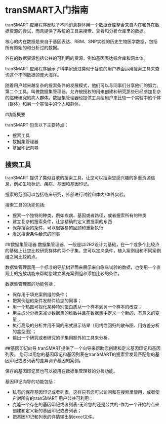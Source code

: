 # tranSMART入门指南
tranSMART 应用程序反映了不同消息群体用一个数据仓库整合来自内在和外在数据资源的尝试，而且提供了系统的工具来搜索、查看和分析仓库里的数据。

核心的内在数据是来自于基因表达、RBM、SNP实验的历史生物医学数据，包括所有原始的和分析过的数据。

外在的数据资源包括公共的可利用的资源，例如基因表达综合库和网本体。

tranSMART 应用程序展示了科学家通过类似于谷歌的用户界面运用搜索工具来查询这个不同数据的庞大海洋。

随着用户越来越复杂的搜索条件的发展模式，他们可以与同事们分享他们的努力。第二个工具，叫做数据集管理器，允许被授权的用来创建和研究那些已经参加复杂的临床研究的病人群体。数据集管理器也提供工具给用户来比较一个实验中的个体（群体）和另一个实验中的个人和群体。

#功能概要

tranSMART 包含以下主要特点：
* 搜索工具
* 数据集管理器
* 基因印记向导

## 搜索工具
tranSMART 提供了类似谷歌的搜索工具，让您可以搜索您感兴趣的多重资源信息，例如生物标记、疾病、基因和基因印记。

搜索的范围可以包括临床研究，外部进行试验和体内/体外实验。

搜索工具的功能包括:
* 搜索一个独特的种类，例如疾病、基因或者路径，或者搜索所有的种类
* 建立复杂的搜索条件，让您精确的定义要搜索的东西
* 保存搜索的条件，可以很容易的回顾和重新执行
* 发送搜索条件给您的同事

##数据集管理器
数据集管理器，一般是以i2B2设计为基础，在一个或多个比较点的基础上让您比较研究群体的两个子集。您可以定义条件，植入案例组和不同案例组之间比较的点。

数据集管理器用一个标准的导航树界面来展示来自临床试验的数据，也使用一个直观上的拖放功能来帮助您建立填充案例组和添加比较的条件。

 数据集管理器的功能包括：
* 保存用于填充案例组的条件；
* 把案例组的条件发邮件给您的同事；
* 用一个热图可视化某种特别蛋白质从一个样本到另一个样本的改变；
* 用主成分分析来减少数据集的维数并且在数据集中定义一个新的，有意义的变量；
* 执行高级的分析并用不同的形式展示结果（用线性回归的散布图、用方差分析的盒型图）；
* 输出一个研究或者研究的子集用额外的工具来分析。

##基因印记向导
tranSMART提供了一个向导来帮助您创建和定义基因印记和基因列表。
您可以用您的基因印记和基因列表在tranSMART的搜索里发现匹配您的基因印记或者列表的差异调节基因的案例。

保存的基因印记页也可以被用在数据集管理器的分析功能。

基因印记向导的功能包括：
* 私有的保存基因印记或者列表，这样只有您可以访问和在搜索里使用，或者使它对所有的tranSMART 用户公共可利用；
* 克隆一个存在的基因印记或者列表-无论您的还是公共的-作为一个开始的点来创建和定义新的基因印记或者列表；
* 把基因印记和列表的详情输出到excel文件。






